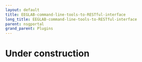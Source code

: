 ```yaml
---
layout: default
title: EEGLAB-command-line-tools-to-RESTful-interface
long_title: EEGLAB-command-line-tools-to-RESTful-interface
parent: nsgportal
grand_parent: Plugins
---
```

# Under construction